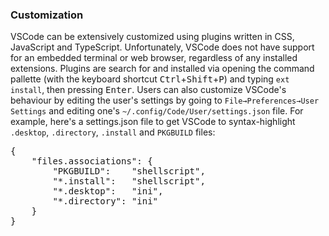 ### Customization
VSCode can be extensively customized using plugins written in CSS, JavaScript and TypeScript. Unfortunately, VSCode does not have support for an embedded terminal or web browser, regardless of any installed extensions. Plugins are search for and installed via opening the command pallette (with the keyboard shortcut <kbd>Ctrl</kbd>+<kbd>Shift</kbd>+<kbd>P</kbd>) and typing `ext install`, then pressing <kbd>Enter</kbd>. Users can also customize VSCode's behaviour by editing the user's settings by going to <code>File&rarr;Preferences&rarr;User Settings</code> and editing one's `~/.config/Code/User/settings.json` file. For example, here's a settings.json file to get VSCode to syntax-highlight `.desktop`, `.directory`, `.install` and `PKGBUILD` files:

<div class="language-json highlighter-rouge"><pre class="highlight"><span class="p">{</span><span class="w">
    </span><span class="nt">"files.associations"</span><span class="p">:</span><span class="w"> </span><span class="p">{</span><span class="w">
        </span><span class="nt">"PKGBUILD"</span><span class="p">:</span><span class="w">    </span><span class="s2">"shellscript"</span><span class="p">,</span><span class="w">
        </span><span class="nt">"&#42;.install"</span><span class="p">:</span><span class="w">   </span><span class="s2">"shellscript"</span><span class="p">,</span><span class="w">
        </span><span class="nt">"&#42;.desktop"</span><span class="p">:</span><span class="w">   </span><span class="s2">"ini"</span><span class="p">,</span><span class="w">
        </span><span class="nt">"&#42;.directory"</span><span class="p">:</span><span class="w"> </span><span class="s2">"ini"</span><span class="w">
    </span><span class="p">}</span><span class="w">
</span><span class="p">}</span><span class="w">
</span></pre></div>
